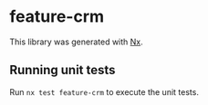 # feature-crm

This library was generated with [Nx](https://nx.dev).

## Running unit tests

Run `nx test feature-crm` to execute the unit tests.
